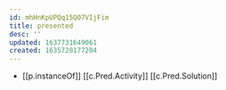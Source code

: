 ```yaml
---
id: mhHnKpUPQq15Q07VIjFim
title: presented
desc: ''
updated: 1637731649061
created: 1635728177204
---
```



- [[p.instanceOf]] [[c.Pred.Activity]] [[c.Pred.Solution]]
